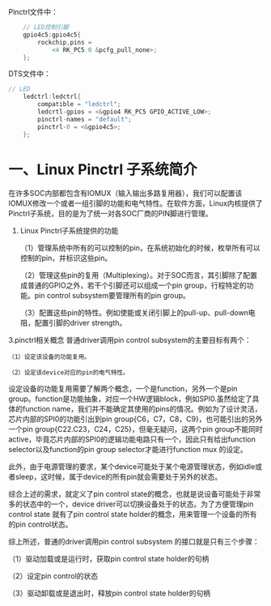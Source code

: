 Pinctrl文件中：

```c
	// LED控制引脚
	gpio4c5:gpio4c5{
		rockchip,pins =
			<4 RK_PC5 0 &pcfg_pull_none>;
	};
```

DTS文件中：

```c
// LED
	ledctrl:ledctrl{
		compatible = "ledctrl";
		ledcrtl-gpios = <&gpio4 RK_PC5 GPIO_ACTIVE_LOW>;
 		pinctrl-names = "default";
  		pinctrl-0 = <&gpio4c5>;
	};
```

# 一、Linux Pinctrl 子系统简介

在许多SOC内部都包含有IOMUX（输入输出多路复用器），我们可以配置该IOMUX修改一个或者一组引脚的功能和电气特性。在软件方面，Linux内核提供了Pinctrl子系统，目的是为了统一对各SOC厂商的PIN脚进行管理。

1. Linux Pinctrl子系统提供的功能

   （1）管理系统中所有的可以控制的pin，在系统初始化的时候，枚举所有可以控制的pin，并标识这些pin。

   （2）管理这些pin的复用（Multiplexing）。对于SOC而言，其引脚除了配置成普通的GPIO之外，若干个引脚还可以组成一个pin group，行程特定的功能。pin control subsystem要管理所有的pin group。

   （3）配置这些pin的特性。例如使能或关闭引脚上的pull-up、pull-down电阻，配置引脚的driver strength。

3.pinctrl相关概念
普通driver调用pin control subsystem的主要目标有两个：

    （1）设定该设备的功能复用。
    
    （2）设定该device对应的pin的电气特性。

设定设备的功能复用需要了解两个概念，一个是function，另外一个是pin group。function是功能抽象，对应一个HW逻辑block，例如SPI0.虽然给定了具体的function name，我们并不能确定其使用的pins的情况。例如为了设计灵活，芯片内部的SPI0的功能引出到pin group{C6，C7，C8，C9}，也可能引出的另外一个pin group{C22.C23，C24，C25}，但毫无疑问，这两个pin group不能同时active，毕竟芯片内部的SPI0的逻辑功能电路只有一个，因此只有给出function selector以及function的pin group selector才能进行function mux 的设定。

此外，由于电源管理的要求，某个device可能处于某个电源管理状态，例如idle或者sleep，这时候，属于device的所有pin就会需要处于另外的状态。

综合上述的需求，就定义了pin control state的概念，也就是说设备可能处于非常多的状态中的一个，device driver可以切换设备处于的状态。为了方便管理pin control state 就有了pin control state holder的概念，用来管理一个设备的所有的pin control状态。

综上所述，普通的driver调用pin control subsystem 的接口就是只有三个步骤：

（1）驱动加载或是运行时，获取pin control state holder的句柄

（2）设定pin control的状态

（3）驱动卸载或是退出时，释放pin control state holder的句柄

